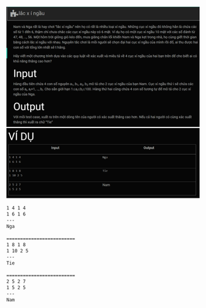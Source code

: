 ![alt text](image.png)
![alt text](image-1.png)
```
1 4 1 4
1 6 1 6
---
Nga

=========================
1 8 1 8
1 10 2 5
---
Tie

=========================
2 5 2 7
1 5 2 5
---
Nam
```
